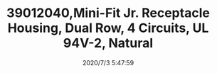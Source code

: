 ﻿---
layout: post 
title: 39012040,Mini-Fit Jr. Receptacle Housing, Dual Row, 4 Circuits, UL 94V-2, Natural
tags: 5557
categories: housing-terminal
overview: 39012040,Mini-Fit Jr. Receptacle Housing, Dual Row, 4 Circuits, UL 94V-2, Natural
part_number: 39012040
thumb_img: static/202007/408-thumb-20200703134941.jpg
small_img: static/202007/408-20200703134941.jpg
date: 2020/7/3 5:47:59
---



